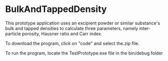 # BulkAndTappedDensity
This prototype application uses an excipient powder or similar substance's bulk and tapped densities to calculate three parameters, namely inter-particle porosity, Hausner ratio and Carr index.

To download the program, click on "code" and select the.zip file. 

To run the program, locate the TestPrototype.exe file in the bin/debug folder
